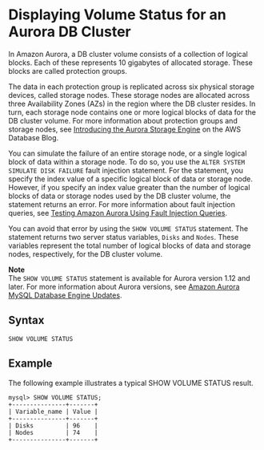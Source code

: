 # Displaying Volume Status for an Aurora DB Cluster<a name="AuroraMySQL.Managing.VolumeStatus"></a>

In Amazon Aurora, a DB cluster volume consists of a collection of logical blocks\. Each of these represents 10 gigabytes of allocated storage\. These blocks are called protection groups\.

The data in each protection group is replicated across six physical storage devices, called storage nodes\. These storage nodes are allocated across three Availability Zones \(AZs\) in the region where the DB cluster resides\. In turn, each storage node contains one or more logical blocks of data for the DB cluster volume\. For more information about protection groups and storage nodes, see [ Introducing the Aurora Storage Engine](https://aws.amazon.com/blogs/database/introducing-the-aurora-storage-engine/) on the AWS Database Blog\.

You can simulate the failure of an entire storage node, or a single logical block of data within a storage node\. To do so, you use the `ALTER SYSTEM SIMULATE DISK FAILURE` fault injection statement\. For the statement, you specify the index value of a specific logical block of data or storage node\. However, if you specify an index value greater than the number of logical blocks of data or storage nodes used by the DB cluster volume, the statement returns an error\. For more information about fault injection queries, see [Testing Amazon Aurora Using Fault Injection Queries](AuroraMySQL.Managing.FaultInjectionQueries.md)\.

You can avoid that error by using the `SHOW VOLUME STATUS` statement\. The statement returns two server status variables, `Disks` and `Nodes`\. These variables represent the total number of logical blocks of data and storage nodes, respectively, for the DB cluster volume\.

**Note**  
The `SHOW VOLUME STATUS` statement is available for Aurora version 1\.12 and later\. For more information about Aurora versions, see [Amazon Aurora MySQL Database Engine Updates](AuroraMySQL.Updates.md)\.

## Syntax<a name="AuroraMySQL.Managing.VolumeStatus.Syntax"></a>

```
SHOW VOLUME STATUS
```

## Example<a name="AuroraMySQL.Managing.VolumeStatus.Example"></a>

The following example illustrates a typical SHOW VOLUME STATUS result\.

```
mysql> SHOW VOLUME STATUS;
+---------------+-------+
| Variable_name | Value |
+---------------+-------+
| Disks         | 96    |
| Nodes         | 74    |
+---------------+-------+
```